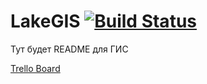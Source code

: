 LakeGIS [![Build Status](https://travis-ci.org/vmi-gis/LakeGIS.png?branch=master)](https://travis-ci.org/vmi-gis/LakeGIS) 
=======
Тут будет README для ГИС

[Trello Board](https://trello.com/b/14j9byJI/gis)
